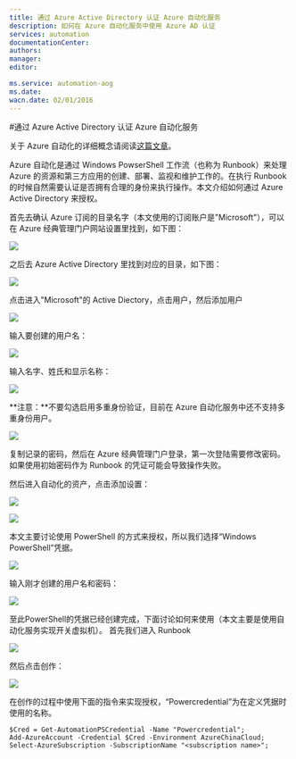 ```yaml
---
title: 通过 Azure Active Directory 认证 Azure 自动化服务
description: 如何在 Azure 自动化服务中使用 Azure AD 认证
services: automation
documentationCenter: 
authors: 
manager: 
editor: 

ms.service: automation-aog
ms.date: 
wacn.date: 02/01/2016
---
```


#通过 Azure Active Directory 认证 Azure 自动化服务

关于 Azure 自动化的详细概念请阅读[这篇文章](https://www.azure.cn/home/features/automation/)。

Azure 自动化是通过 Windows PowserShell 工作流（也称为 Runbook）来处理 Azure 的资源和第三方应用的创建、部署、监视和维护工作的。在执行 Runbook 的时候自然需要认证是否拥有合理的身份来执行操作。本文介绍如何通过 Azure Active Directory 来授权。

首先去确认 Azure 订阅的目录名字（本文使用的订阅账户是"Microsoft"），可以在 Azure 经典管理门户网站设置里找到，如下图：

![](./media/aog-automation-connect-mooncake/get-directory.PNG)

之后去 Azure Active Directory 里找到对应的目录，如下图：

![](./media/aog-automation-connect-mooncake/find-active-directory.PNG)

点击进入"Microsoft"的 Active Diectory，点击用户，然后添加用户

![](./media/aog-automation-connect-mooncake/entry-user.PNG)

输入要创建的用户名：

![](./media/aog-automation-connect-mooncake/create-new-user.PNG)

输入名字、姓氏和显示名称：

![](./media/aog-automation-connect-mooncake/create-user2.PNG)

**注意：**不要勾选启用多重身份验证，目前在 Azure 自动化服务中还不支持多重身份用户。

![](./media/aog-automation-connect-mooncake/create-user3.PNG)

复制记录的密码，然后在 Azure 经典管理门户登录，第一次登陆需要修改密码。如果使用初始密码作为 Runbook 的凭证可能会导致操作失败。

然后进入自动化的资产，点击添加设置：

![](./media/aog-automation-connect-mooncake/entry-automation.PNG)

![](./media/aog-automation-connect-mooncake/add-config.PNG)

本文主要讨论使用 PowerShell 的方式来授权，所以我们选择“Windows PowerShell”凭据。

![](./media/aog-automation-connect-mooncake/define-config.PNG)

输入刚才创建的用户名和密码：

![](./media/aog-automation-connect-mooncake/input-user-information.PNG)

至此PowerShell的凭据已经创建完成，下面讨论如何来使用（本文主要是使用自动化服务实现开关虚拟机）。
首先我们进入 Runbook

![](./media/aog-automation-connect-mooncake/entry-runbook.PNG)

然后点击创作：

![](./media/aog-automation-connect-mooncake/edit-draft.PNG)

在创作的过程中使用下面的指令来实现授权，“Powercredential”为在定义凭据时使用的名称。

    $Cred = Get-AutomationPSCredential -Name "Powercredential"; 
    Add-AzureAccount -Credential $Cred -Environment AzureChinaCloud;
    Select-AzureSubscription -SubscriptionName "<subscription name>";